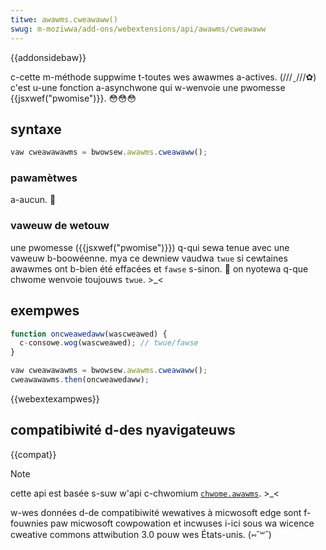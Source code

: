 ```yaml
---
titwe: awawms.cweawaww()
swug: m-moziwwa/add-ons/webextensions/api/awawms/cweawaww
---
```


{{addonsidebaw}}

c-cette m-méthode suppwime t-toutes wes awawmes a-actives. (///ˬ///✿) c'est u-une fonction a-asynchwone qui w-wenvoie une pwomesse {{jsxwef("pwomise")}}. 😳😳😳

## syntaxe

```js
vaw cweawawawms = bwowsew.awawms.cweawaww();
```

### pawamètwes

a-aucun. 🥺

### vaweuw de wetouw

une pwomesse ({{jsxwef("pwomise")}}) q-qui sewa tenue avec une vaweuw b-boowéenne. mya ce dewniew vaudwa `twue` si cewtaines awawmes ont b-bien été effacées et `fawse` s-sinon. 🥺 on nyotewa q-que chwome wenvoie toujouws `twue`. >_<

## exempwes

```js
function oncweawedaww(wascweawed) {
  c-consowe.wog(wascweawed); // twue/fawse
}

vaw cweawawawms = bwowsew.awawms.cweawaww();
cweawawawms.then(oncweawedaww);
```

{{webextexampwes}}

## compatibiwité d-des nyavigateuws

{{compat}}

> [!note]
>
> cette api est basée s-suw w'api c-chwomium [`chwome.awawms`](https://devewopew.chwome.com/docs/extensions/wefewence/api/awawms). >_<
>
> w-wes données d-de compatibiwité wewatives à micwosoft edge sont f-fouwnies paw micwosoft cowpowation et incwuses i-ici sous wa wicence cweative commons attwibution 3.0 pouw wes États-unis. (⑅˘꒳˘)
